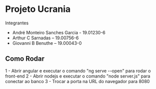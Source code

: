 # Projeto Ucrania
Integrantes
- André Monteiro Sanches Garcia - 19.01230-6
- Arthur C Sarnadas             – 19.00756-6
- Giovanni B Benuthe            – 19.00043-0

## Como Rodar
1 - Abrir angular e executar o comando "ng serve --open" para rodar o front-end
2 - Abrir nodejs e executar o comando "node server.js" para conectar ao banco
3 - Trocar a porta na URL do navegador para 8080
